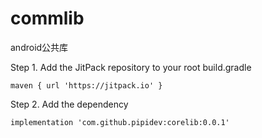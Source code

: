 # commlib
android公共库<br/>

Step 1. Add the JitPack repository to your root build.gradle <br/>
    
    maven { url 'https://jitpack.io' }
Step 2. Add the dependency

    implementation 'com.github.pipidev:corelib:0.0.1'
